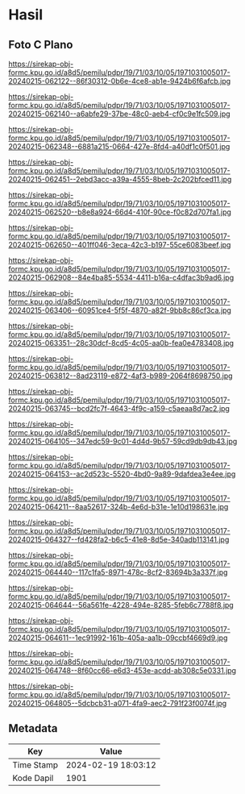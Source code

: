 # Hasil

## Foto C Plano

https://sirekap-obj-formc.kpu.go.id/a8d5/pemilu/pdpr/19/71/03/10/05/1971031005017-20240215-062122--86f30312-0b6e-4ce8-ab1e-9424b6f6afcb.jpg

https://sirekap-obj-formc.kpu.go.id/a8d5/pemilu/pdpr/19/71/03/10/05/1971031005017-20240215-062140--a6abfe29-37be-48c0-aeb4-cf0c9e1fc509.jpg

https://sirekap-obj-formc.kpu.go.id/a8d5/pemilu/pdpr/19/71/03/10/05/1971031005017-20240215-062348--6881a215-0664-427e-8fd4-a40df1c0f501.jpg

https://sirekap-obj-formc.kpu.go.id/a8d5/pemilu/pdpr/19/71/03/10/05/1971031005017-20240215-062451--2ebd3acc-a39a-4555-8beb-2c202bfced11.jpg

https://sirekap-obj-formc.kpu.go.id/a8d5/pemilu/pdpr/19/71/03/10/05/1971031005017-20240215-062520--b8e8a924-66d4-410f-90ce-f0c82d707fa1.jpg

https://sirekap-obj-formc.kpu.go.id/a8d5/pemilu/pdpr/19/71/03/10/05/1971031005017-20240215-062650--401ff046-3eca-42c3-b197-55ce6083beef.jpg

https://sirekap-obj-formc.kpu.go.id/a8d5/pemilu/pdpr/19/71/03/10/05/1971031005017-20240215-062908--84e4ba85-5534-4411-b16a-c4dfac3b9ad6.jpg

https://sirekap-obj-formc.kpu.go.id/a8d5/pemilu/pdpr/19/71/03/10/05/1971031005017-20240215-063406--60951ce4-5f5f-4870-a82f-9bb8c86cf3ca.jpg

https://sirekap-obj-formc.kpu.go.id/a8d5/pemilu/pdpr/19/71/03/10/05/1971031005017-20240215-063351--28c30dcf-8cd5-4c05-aa0b-fea0e4783408.jpg

https://sirekap-obj-formc.kpu.go.id/a8d5/pemilu/pdpr/19/71/03/10/05/1971031005017-20240215-063812--8ad23119-e872-4af3-b989-2064f8698750.jpg

https://sirekap-obj-formc.kpu.go.id/a8d5/pemilu/pdpr/19/71/03/10/05/1971031005017-20240215-063745--bcd2fc7f-4643-4f9c-a159-c5aeaa8d7ac2.jpg

https://sirekap-obj-formc.kpu.go.id/a8d5/pemilu/pdpr/19/71/03/10/05/1971031005017-20240215-064105--347edc59-9c01-4d4d-9b57-59cd9db9db43.jpg

https://sirekap-obj-formc.kpu.go.id/a8d5/pemilu/pdpr/19/71/03/10/05/1971031005017-20240215-064153--ac2d523c-5520-4bd0-9a89-9dafdea3e4ee.jpg

https://sirekap-obj-formc.kpu.go.id/a8d5/pemilu/pdpr/19/71/03/10/05/1971031005017-20240215-064211--8aa52617-324b-4e6d-b31e-1e10d198631e.jpg

https://sirekap-obj-formc.kpu.go.id/a8d5/pemilu/pdpr/19/71/03/10/05/1971031005017-20240215-064327--fd428fa2-b6c5-41e8-8d5e-340adb113141.jpg

https://sirekap-obj-formc.kpu.go.id/a8d5/pemilu/pdpr/19/71/03/10/05/1971031005017-20240215-064440--117c1fa5-8971-478c-8cf2-83694b3a337f.jpg

https://sirekap-obj-formc.kpu.go.id/a8d5/pemilu/pdpr/19/71/03/10/05/1971031005017-20240215-064644--56a561fe-4228-494e-8285-5feb6c7788f8.jpg

https://sirekap-obj-formc.kpu.go.id/a8d5/pemilu/pdpr/19/71/03/10/05/1971031005017-20240215-064611--1ec91992-161b-405a-aa1b-09ccbf4669d9.jpg

https://sirekap-obj-formc.kpu.go.id/a8d5/pemilu/pdpr/19/71/03/10/05/1971031005017-20240215-064748--8f60cc66-e6d3-453e-acdd-ab308c5e0331.jpg

https://sirekap-obj-formc.kpu.go.id/a8d5/pemilu/pdpr/19/71/03/10/05/1971031005017-20240215-064805--5dcbcb31-a071-4fa9-aec2-791f23f0074f.jpg


## Metadata

| Key        | Value               |
| ---------- | ------------------- |
| Time Stamp | 2024-02-19 18:03:12 |
| Kode Dapil | 1901                |



